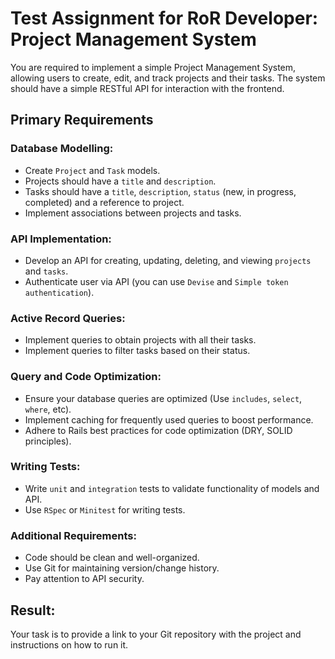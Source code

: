 # Test Assignment for RoR Developer: Project Management System

You are required to implement a simple Project Management System, allowing users to create, edit, and track projects and their tasks. The system should have a simple RESTful API for interaction with the frontend.

## Primary Requirements

### Database Modelling:

- Create `Project` and `Task` models.
- Projects should have a `title` and `description`.
- Tasks should have a `title`, `description`, `status` (new, in progress, completed) and a reference to project.
- Implement associations between projects and tasks.

### API Implementation:

- Develop an API for creating, updating, deleting, and viewing `projects` and `tasks`.
- Authenticate user via API (you can use `Devise` and `Simple token authentication`).

### Active Record Queries:

- Implement queries to obtain projects with all their tasks.
- Implement queries to filter tasks based on their status.

### Query and Code Optimization:

- Ensure your database queries are optimized (Use `includes`, `select`, `where`, etc).
- Implement caching for frequently used queries to boost performance.
- Adhere to Rails best practices for code optimization (DRY, SOLID principles).

### Writing Tests:

- Write `unit` and `integration` tests to validate functionality of models and API.
- Use `RSpec` or `Minitest` for writing tests.

### Additional Requirements:

- Code should be clean and well-organized.
- Use Git for maintaining version/change history.
- Pay attention to API security.

## Result:

Your task is to provide a link to your Git repository with the project and instructions on how to run it.
